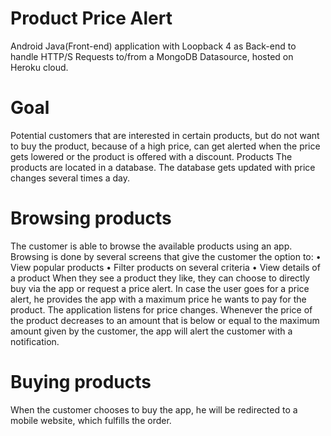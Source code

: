 # Product Price Alert 
Android Java(Front-end) application with Loopback 4 as Back-end to handle HTTP/S Requests to/from a MongoDB Datasource, hosted on Heroku cloud.

# Goal 
Potential customers that are interested in certain products, but do not want to buy the product, 
because of a high price, can get alerted when the price gets lowered or the product is offered with a 
discount. 
Products 
The products are located in a database. The database gets updated with price changes several times 
a day.  
# Browsing products  
The customer is able to browse the available products using an app. Browsing is done by several 
screens that give the customer the option to: 
• View popular products 
• Filter products on several criteria 
• View details of a product 
When they see a product they like, they can choose to directly buy via the app or request a price 
alert. 
In case the user goes for a price alert, he provides the app with a maximum price he wants to pay for 
the product. 
The application listens for price changes. Whenever the price of the product decreases to an amount 
that is below or equal to the maximum amount given by the customer, the app will alert the 
customer with a notification.  
# Buying products 
When the customer chooses to buy the app, he will be redirected to a mobile website, which fulfills 
the order. 
